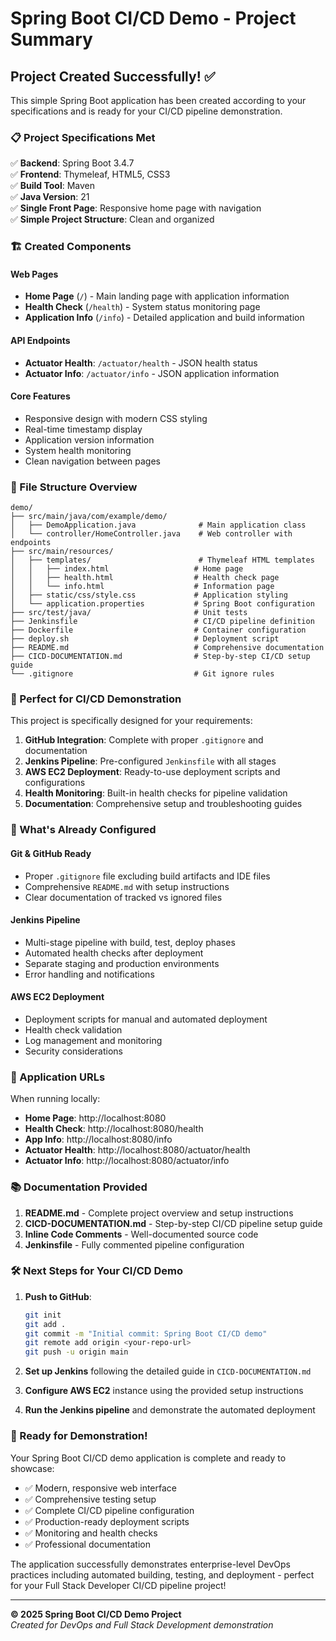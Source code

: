# Spring Boot CI/CD Demo - Project Summary

## Project Created Successfully! ✅

This simple Spring Boot application has been created according to your specifications and is ready for your CI/CD pipeline demonstration.

### 📋 Project Specifications Met

✅ **Backend**: Spring Boot 3.4.7  
✅ **Frontend**: Thymeleaf, HTML5, CSS3  
✅ **Build Tool**: Maven  
✅ **Java Version**: 21  
✅ **Single Front Page**: Responsive home page with navigation  
✅ **Simple Project Structure**: Clean and organized

### 🏗️ Created Components

#### **Web Pages**

- **Home Page** (`/`) - Main landing page with application information
- **Health Check** (`/health`) - System status monitoring page
- **Application Info** (`/info`) - Detailed application and build information

#### **API Endpoints**

- **Actuator Health**: `/actuator/health` - JSON health status
- **Actuator Info**: `/actuator/info` - JSON application information

#### **Core Features**

- Responsive design with modern CSS styling
- Real-time timestamp display
- Application version information
- System health monitoring
- Clean navigation between pages

### 📁 File Structure Overview

```
demo/
├── src/main/java/com/example/demo/
│   ├── DemoApplication.java              # Main application class
│   └── controller/HomeController.java    # Web controller with endpoints
├── src/main/resources/
│   ├── templates/                        # Thymeleaf HTML templates
│   │   ├── index.html                   # Home page
│   │   ├── health.html                  # Health check page
│   │   └── info.html                    # Information page
│   ├── static/css/style.css             # Application styling
│   └── application.properties           # Spring Boot configuration
├── src/test/java/                       # Unit tests
├── Jenkinsfile                          # CI/CD pipeline definition
├── Dockerfile                           # Container configuration
├── deploy.sh                            # Deployment script
├── README.md                            # Comprehensive documentation
├── CICD-DOCUMENTATION.md                # Step-by-step CI/CD setup guide
└── .gitignore                           # Git ignore rules
```

### 🚀 Perfect for CI/CD Demonstration

This project is specifically designed for your requirements:

1. **GitHub Integration**: Complete with proper `.gitignore` and documentation
2. **Jenkins Pipeline**: Pre-configured `Jenkinsfile` with all stages
3. **AWS EC2 Deployment**: Ready-to-use deployment scripts and configurations
4. **Health Monitoring**: Built-in health checks for pipeline validation
5. **Documentation**: Comprehensive setup and troubleshooting guides

### 🔧 What's Already Configured

#### **Git & GitHub Ready**

- Proper `.gitignore` file excluding build artifacts and IDE files
- Comprehensive `README.md` with setup instructions
- Clear documentation of tracked vs ignored files

#### **Jenkins Pipeline**

- Multi-stage pipeline with build, test, deploy phases
- Automated health checks after deployment
- Separate staging and production environments
- Error handling and notifications

#### **AWS EC2 Deployment**

- Deployment scripts for manual and automated deployment
- Health check validation
- Log management and monitoring
- Security considerations

### 🎯 Application URLs

When running locally:

- **Home Page**: http://localhost:8080
- **Health Check**: http://localhost:8080/health
- **App Info**: http://localhost:8080/info
- **Actuator Health**: http://localhost:8080/actuator/health
- **Actuator Info**: http://localhost:8080/actuator/info

### 📚 Documentation Provided

1. **README.md** - Complete project overview and setup instructions
2. **CICD-DOCUMENTATION.md** - Step-by-step CI/CD pipeline setup guide
3. **Inline Code Comments** - Well-documented source code
4. **Jenkinsfile** - Fully commented pipeline configuration

### 🛠️ Next Steps for Your CI/CD Demo

1. **Push to GitHub**:

   ```bash
   git init
   git add .
   git commit -m "Initial commit: Spring Boot CI/CD demo"
   git remote add origin <your-repo-url>
   git push -u origin main
   ```

2. **Set up Jenkins** following the detailed guide in `CICD-DOCUMENTATION.md`

3. **Configure AWS EC2** instance using the provided setup instructions

4. **Run the Jenkins pipeline** and demonstrate the automated deployment

### 🎉 Ready for Demonstration!

Your Spring Boot CI/CD demo application is complete and ready to showcase:

- ✅ Modern, responsive web interface
- ✅ Comprehensive testing setup
- ✅ Complete CI/CD pipeline configuration
- ✅ Production-ready deployment scripts
- ✅ Monitoring and health checks
- ✅ Professional documentation

The application successfully demonstrates enterprise-level DevOps practices including automated building, testing, and deployment - perfect for your Full Stack Developer CI/CD pipeline project!

---

**© 2025 Spring Boot CI/CD Demo Project**  
_Created for DevOps and Full Stack Development demonstration_
